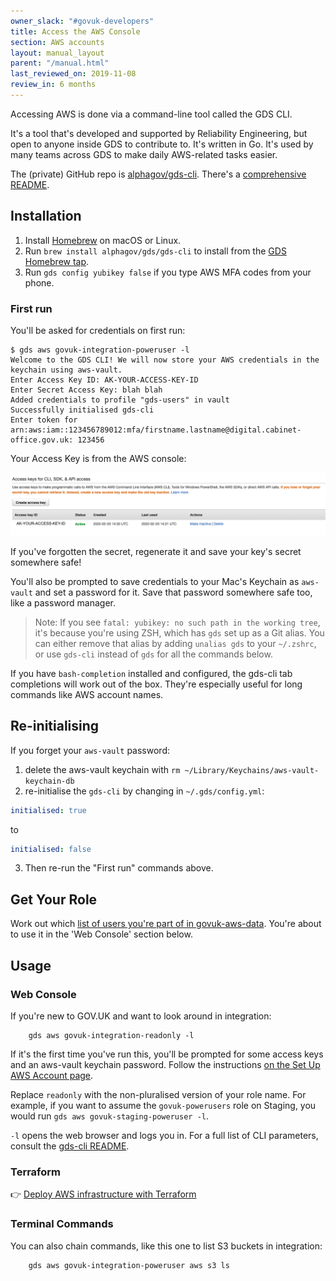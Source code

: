 ```yaml
---
owner_slack: "#govuk-developers"
title: Access the AWS Console
section: AWS accounts
layout: manual_layout
parent: "/manual.html"
last_reviewed_on: 2019-11-08
review_in: 6 months
---
```


Accessing AWS is done via a command-line tool called the GDS CLI.

It's a tool that's developed and supported by Reliability Engineering, but open to anyone inside GDS to contribute to. It's written in Go. It's used by many teams across GDS to make daily AWS-related tasks easier.

The (private) GitHub repo is [alphagov/gds-cli](https://github.com/alphagov/gds-cli). There's a [comprehensive README](https://github.com/alphagov/gds-cli#readme).

## Installation

1. Install [Homebrew](https://brew.sh) on macOS or Linux.
1. Run `brew install alphagov/gds/gds-cli` to install from the [GDS Homebrew tap](https://github.com/alphagov/homebrew-gds).
1. Run `gds config yubikey false` if you type AWS MFA codes from your phone.

### First run

You'll be asked for credentials on first run:

```shell
$ gds aws govuk-integration-poweruser -l
Welcome to the GDS CLI! We will now store your AWS credentials in the keychain using aws-vault.
Enter Access Key ID: AK-YOUR-ACCESS-KEY-ID
Enter Secret Access Key: blah blah
Added credentials to profile "gds-users" in vault
Successfully initialised gds-cli
Enter token for arn:aws:iam::123456789012:mfa/firstname.lastname@digital.cabinet-office.gov.uk: 123456
```

Your Access Key is from the AWS console:

![AWS Access Key](images/aws/access-key.png)

If you've forgotten the secret, regenerate it and save your key's secret somewhere safe!

You'll also be prompted to save credentials to your Mac's Keychain as `aws-vault` and set a password for it. Save that password somewhere safe too, like a password manager.

> Note:  If you see `fatal: yubikey: no such path in the working tree`, it's because you're using ZSH, which has `gds` set up as a Git alias. You can either remove that alias by adding `unalias gds` to your `~/.zshrc`, or use `gds-cli` instead of `gds` for all the commands below.

If you have `bash-completion` installed and configured, the gds-cli tab completions will work out of the box. They're especially useful for long commands like AWS account names.

## Re-initialising

If you forget your `aws-vault` password:
1. delete the aws-vault keychain with `rm ~/Library/Keychains/aws-vault-keychain-db`
2. re-initialise the `gds-cli` by changing in `~/.gds/config.yml`:
  ```yaml
  initialised: true
  ```
  to
  ```yaml
  initialised: false
  ```
3. Then re-run the "First run" commands above.


## Get Your Role

Work out which [list of users you're part of in govuk-aws-data][govuk-aws-data-users-group].
You're about to use it in the 'Web Console' section below.

## Usage


### Web Console

If you're new to GOV.UK and want to look around in integration:

        gds aws govuk-integration-readonly -l

If it's the first time you've run this, you'll be prompted for some
access keys and an aws-vault keychain password. Follow the
instructions [on the Set Up AWS Account page](/manual/set-up-aws-account.html).

Replace `readonly` with the non-pluralised version of your role name. For example,
if you want to assume the `govuk-powerusers` role on Staging, you would run
`gds aws govuk-staging-poweruser -l`.

`-l` opens the web browser and logs you in. For a full list of CLI parameters,
consult the [gds-cli README](https://github.com/alphagov/gds-cli).


### Terraform

👉 [Deploy AWS infrastructure with Terraform](/manual/deploying-terraform.html)

### Terminal Commands

You can also chain commands, like this one to list S3 buckets in integration:

        gds aws govuk-integration-poweruser aws s3 ls

[govuk-aws-data-users-group]: /manual/set-up-aws-account.html#4-get-the-appropriate-access
